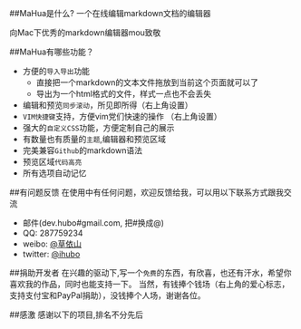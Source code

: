 ##MaHua是什么?
一个在线编辑markdown文档的编辑器

向Mac下优秀的markdown编辑器mou致敬

##MaHua有哪些功能？

* 方便的`导入导出`功能
    *  直接把一个markdown的文本文件拖放到当前这个页面就可以了
    *  导出为一个html格式的文件，样式一点也不会丢失
* 编辑和预览`同步滚动`，所见即所得（右上角设置）
* `VIM快捷键`支持，方便vim党们快速的操作 （右上角设置）
* 强大的`自定义CSS`功能，方便定制自己的展示
* 有数量也有质量的`主题`,编辑器和预览区域
* 完美兼容`Github`的markdown语法
* 预览区域`代码高亮`
* 所有选项自动记忆

##有问题反馈
在使用中有任何问题，欢迎反馈给我，可以用以下联系方式跟我交流

* 邮件(dev.hubo#gmail.com, 把#换成@)
* QQ: 287759234
* weibo: [@草依山](http://weibo.com/ihubo)
* twitter: [@ihubo](http://twitter.com/ihubo)

##捐助开发者
在兴趣的驱动下,写一个`免费`的东西，有欣喜，也还有汗水，希望你喜欢我的作品，同时也能支持一下。
当然，有钱捧个钱场（右上角的爱心标志，支持支付宝和PayPal捐助），没钱捧个人场，谢谢各位。

##感激
感谢以下的项目,排名不分先后
